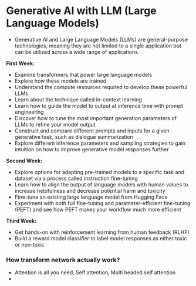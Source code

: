 # Generative AI with LLM (Large Language Models)
- Generative AI and Large Language Models (LLMs) are general-purpose technologies, meaning they are not limited to a single application but can be utilized across a wide range of applications.

__First Week:__
- Examine transformers that power large language models
- Explore how these models are trained
- Understand the compute resources required to develop these powerful LLMs
- Learn about the technique called in-context learning
- Learn how to guide the model to output at inference time with prompt engineering
- Discover how to tune the most important generation parameters of LLMs to refine your model output
- Construct and compare different prompts and inputs for a given generative task, such as dialogue summarization
- Explore different inference parameters and sampling strategies to gain intuition on how to improve generative model responses further

__Second Week:__
- Explore options for adapting pre-trained models to a specific task and dataset via a process called instruction fine-tuning
- Learn how to align the output of language models with human values to increase helpfulness and decrease potential harm and toxicity
- Fine-tune an existing large language model from Hugging Face
- Experiment with both full fine-tuning and parameter-efficient fine-tuning (PEFT) and see how PEFT makes your workflow much more efficient

__Third Week:__
- Get hands-on with reinforcement learning from human feedback (RLHF)
- Build a reward model classifier to label model responses as either toxic or non-toxic

### How transform network actually work?
- Attention is all you need, Self attention, Multi headed self attention
- 
